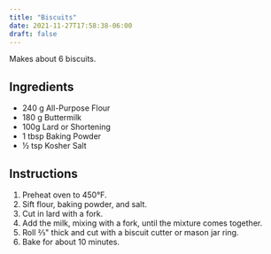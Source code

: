 ```yaml
---
title: "Biscuits"
date: 2021-11-27T17:58:38-06:00
draft: false
---
```


Makes about 6 biscuits.

## Ingredients

- 240 g All-Purpose Flour
- 180 g Buttermilk
- 100g Lard or Shortening
- 1 tbsp Baking Powder
- ½ tsp Kosher Salt

## Instructions

1. Preheat oven to 450°F.
2. Sift flour, baking powder, and salt.
3. Cut in lard with a fork.
4. Add the milk, mixing with a fork, until the mixture comes together.
5. Roll ⅔" thick and cut with a biscuit cutter or mason jar ring.
6. Bake for about 10 minutes.
